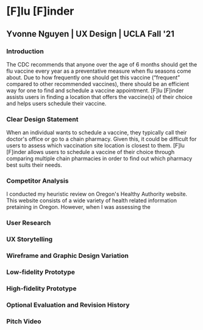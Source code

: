 # [F]lu [F]inder
## Yvonne Nguyen | UX Design | UCLA Fall '21

### Introduction
The CDC recommends that anyone over the age of 6 months should get the flu vaccine every year as a preventative measure when flu seasons come about. Due to how frequently one should get this vaccine (“frequent” compared to other recommended vaccines), there should be an efficient way for one to find and schedule a vaccine appointment. [F]lu [F]inder assists users in finding a location that offers the vaccine(s) of their choice and helps users schedule their vaccine. 


### Clear Design Statement 
When an individual wants to schedule a vaccine, they typically call their doctor's office or go to a chain pharmacy. Given this, it could be difficult for users to assess which vaccination site location is closest to them. [F]lu [F]inder allows users to schedule a vaccine of their choice through comparing multiple chain pharmacies in order to find out which pharmacy best suits their needs.


### Competitor Analysis 
I conducted my heuristic review on Oregon's Healthy Authority website. This website consists of a wide variety of health related information pretaining in Oregon. However, when I was assessing the 


### User Research 



### UX Storytelling 



### Wireframe and Graphic Design Variation 



### Low-fidelity Prototype 



### High-fidelity Prototype 



### Optional Evaluation and Revision History



### Pitch Video
